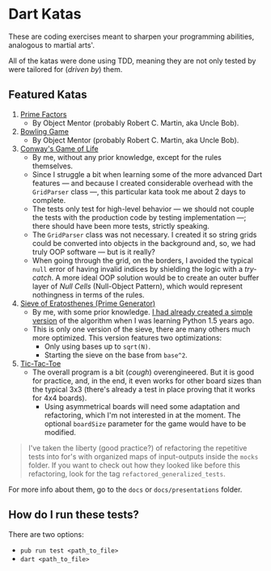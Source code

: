 # Dart Katas

These are coding exercises meant to sharpen your programming abilities, analogous to martial arts'.

All of the katas were done using TDD, meaning they are not only tested by were tailored for (*driven by*) them.

## Featured Katas

1. [Prime Factors](http://butunclebob.com/ArticleS.UncleBob.ThePrimeFactorsKata)
    - By Object Mentor (probably Robert C. Martin, aka Uncle Bob).
1. [Bowling Game](http://butunclebob.com/ArticleS.UncleBob.TheBowlingGameKata)
    - By Object Mentor (probably Robert C. Martin, aka Uncle Bob).
1. [Conway's Game of Life](http://codingdojo.org/kata/GameOfLife/)
    - By me, without any prior knowledge, except for the rules themselves.
    - Since I struggle a bit when learning some of the more advanced Dart features &mdash; and because I created considerable overhead with the `GridParser` class &mdash;, this particular kata took me about 2 days to complete.
    - The tests only test for high-level behavior &mdash; we should not couple the tests with the production code by testing implementation &mdash;; there should have been more tests, strictly speaking.
    - The `GridParser` class was not necessary. I created it so string grids could be converted into objects in the background and, so, we had truly OOP software &mdash; but is it really?
    - When going through the grid, on the borders, I avoided the typical `null` error of having invalid indices by shielding the logic with a *try-catch*. A more ideal OOP solution would be to create an outer buffer layer of *Null Cells* (Null-Object Pattern), which would represent nothingness in terms of the rules.
1. [Sieve of Eratosthenes (Prime Generator)](https://en.wikipedia.org/wiki/Sieve_of_Eratosthenes)
    - By me, with some prior knowledge. [I had already created a simple version](http://fanaro.com.br/python-basics-eratosthenes-and-problem-51/) of the algorithm when I was learning Python 1.5 years ago.
    - This is only one version of the sieve, there are many others much more optimized. This version features two optimizations:
        - Only using bases up to `sqrt(N)`.
        - Starting the sieve on the base from `base^2`.
1. [Tic-Tac-Toe](https://en.wikipedia.org/wiki/Tic-tac-toe)
    - The overall program is a bit (*cough*) overengineered. But it is good for practice, and, in the end, it even works for other board sizes than the typical 3x3 (there's already a test in place proving that it works for 4x4 boards).
        - Using asymmetrical boards will need some adaptation and refactoring, which I'm not interested in at the moment. The optional `boardSize` parameter for the game would have to be modified.

> I've taken the liberty (good practice?) of refactoring the repetitive tests into for's with organized maps of input-outputs inside the `mocks` folder. If you want to check out how they looked like before this refactoring, look for the tag `refactored_generalized_tests`.

For more info about them, go to the `docs` or `docs/presentations` folder.

## How do I run these tests?

There are two options:

- `pub run test <path_to_file>`
- `dart <path_to_file>`